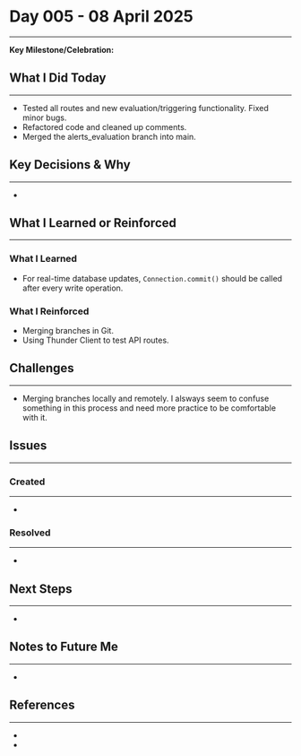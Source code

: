 # Day 005 - 08 April 2025
---
**Key Milestone/Celebration:** 

## What I Did Today
---
- Tested all routes and new evaluation/triggering functionality. Fixed minor bugs.
- Refactored code and cleaned up comments.
- Merged the alerts_evaluation branch into main.

## Key Decisions & Why
---
- 

## What I Learned or Reinforced
---
### What I Learned
- For real-time database updates, `Connection.commit()` should be called after every write operation.

### What I Reinforced
- Merging branches in Git.
- Using Thunder Client to test API routes.

## Challenges
---
- Merging branches locally and remotely. I alsways seem to confuse something in this process and need more practice to be comfortable with it.

## Issues
---
### Created
---
- 

### Resolved
---
- 

## Next Steps
---
- 

## Notes to Future Me
---
- 

## References
---
- []()
- []()